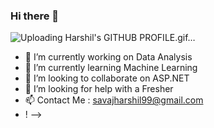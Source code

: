 ### Hi there 👋
![Uploading Harshil's GITHUB PROFILE.gif…]()

- 🔭 I’m currently working on Data Analysis
- 🌱 I’m currently learning Machine Learning
- 👯 I’m looking to collaborate on ASP.NET 
- 🤔 I’m looking for help with a Fresher
- 📫 Contact Me : savajharshil99@gmail.com
- !
-->
